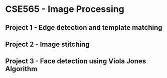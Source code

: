 # CSE565 - Image Processing

## Project 1 - Edge detection and template matching

## Project 2 - Image stitching

## Project 3 - Face detection using Viola Jones Algorithm
